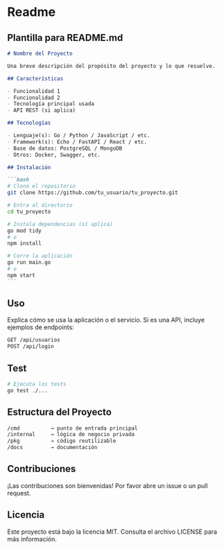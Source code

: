 # Readme

## Plantilla para README.md

````markdown
# Nombre del Proyecto

Una breve descripción del propósito del proyecto y lo que resuelve.

## Características

- Funcionalidad 1
- Funcionalidad 2
- Tecnología principal usada
- API REST (si aplica)

## Tecnologías

- Lenguaje(s): Go / Python / JavaScript / etc.
- Framework(s): Echo / FastAPI / React / etc.
- Base de datos: PostgreSQL / MongoDB
- Otros: Docker, Swagger, etc.

## Instalación

```bash
# Clona el repositorio
git clone https://github.com/tu_usuario/tu_proyecto.git

# Entra al directorio
cd tu_proyecto

# Instala dependencias (si aplica)
go mod tidy
# o
npm install

# Corre la aplicación
go run main.go
# o
npm start
```
````

## Uso

Explica cómo se usa la aplicación o el servicio. Si es una API, incluye ejemplos de endpoints:

```bash
GET /api/usuarios
POST /api/login
```

## Test

```bash
# Ejecuta los tests
go test ./...

```

## Estructura del Proyecto

```bash
/cmd          → punto de entrada principal
/internal     → lógica de negocio privada
/pkg          → código reutilizable
/docs         → documentación
```

## Contribuciones

¡Las contribuciones son bienvenidas! Por favor abre un issue o un pull request.

## Licencia

Este proyecto está bajo la licencia MIT. Consulta el archivo LICENSE para más información.
